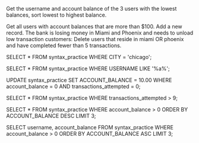 Get the username and account balance of the 3 users with the lowest balances, sort lowest to highest balance.

Get all users with account balances that are more than $100. Add a new record. The bank is losing money in Miami and Phoenix and needs to unload low transaction customers: Delete users that reside in miami OR phoenix and have completed fewer than 5 transactions.

SELECT * FROM syntax_practice WHERE CITY = 'chicago';

SELECT * FROM syntax_practice WHERE USERNAME LIKE '%a%';

UPDATE syntax_practice SET ACCOUNT_BALANCE = 10.00 WHERE account_balance = 0 AND transactions_attempted = 0;

SELECT * FROM syntax_practice WHERE transactions_attempted > 9;

SELECT * FROM syntax_practice WHERE account_balance > 0 ORDER BY ACCOUNT_BALANCE DESC LIMIT 3;

SELECT username, account_balance FROM syntax_practice WHERE account_balance > 0 ORDER BY ACCOUNT_BALANCE ASC LIMIT 3;
